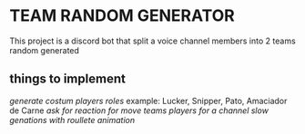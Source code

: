 # TEAM RANDOM GENERATOR

This project is a discord bot that split a voice channel members into 2 teams random generated

## things to implement

*generate costum players roles* example: Lucker, Snipper, Pato, Amaciador de Carne
*ask for reaction for move teams players for a channel*
*slow genations with roullete animation*